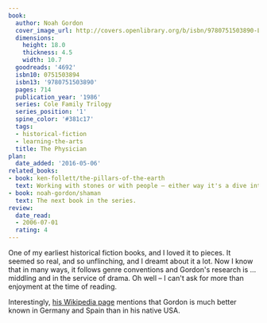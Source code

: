 ```yaml
---
book:
  author: Noah Gordon
  cover_image_url: http://covers.openlibrary.org/b/isbn/9780751503890-L.jpg
  dimensions:
    height: 18.0
    thickness: 4.5
    width: 10.7
  goodreads: '4692'
  isbn10: 0751503894
  isbn13: '9780751503890'
  pages: 714
  publication_year: '1986'
  series: Cole Family Trilogy
  series_position: '1'
  spine_color: '#381c17'
  tags:
  - historical-fiction
  - learning-the-arts
  title: The Physician
plan:
  date_added: '2016-05-06'
related_books:
- book: ken-follett/the-pillars-of-the-earth
  text: Working with stones or with people – either way it's a dive into medieval Europe and even the British Isles.
- book: noah-gordon/shaman
  text: The next book in the series.
review:
  date_read:
  - 2006-07-01
  rating: 4
---
```

One of my earliest historical fiction books, and I loved it to pieces. It seemed so real, and so unflinching, and I
dreamt about it a lot. Now I know that in many ways, it follows genre conventions and Gordon's research is … middling
and in the service of drama. Oh well – I can't ask for more than enjoyment at the time of reading.

Interestingly, [his Wikipedia page](https://en.wikipedia.org/wiki/Noah_Gordon_(novelist)) mentions that Gordon is much
better known in Germany and Spain than in his native USA.

